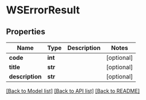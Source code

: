 # WSErrorResult

## Properties
Name | Type | Description | Notes
------------ | ------------- | ------------- | -------------
**code** | **int** |  | [optional] 
**title** | **str** |  | [optional] 
**description** | **str** |  | [optional] 

[[Back to Model list]](../README.md#documentation-for-models) [[Back to API list]](../README.md#documentation-for-api-endpoints) [[Back to README]](../README.md)


